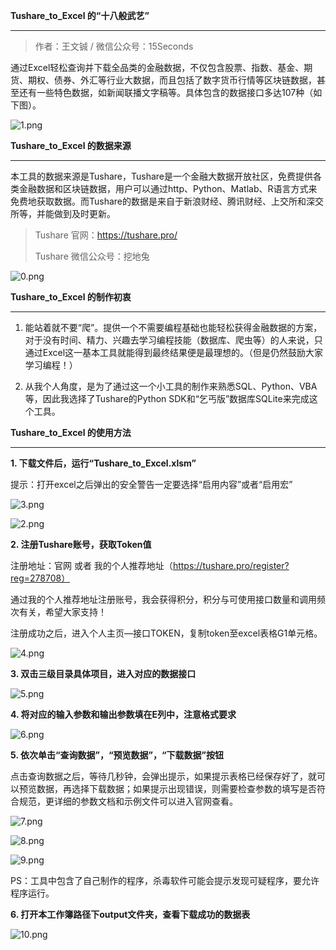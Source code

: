 **Tushare_to_Excel 的“十八般武艺”**

------

> 作者：王文铖 / 微信公众号：15Seconds

通过Excel轻松查询并下载全品类的金融数据，不仅包含股票、指数、基金、期货、期权、债券、外汇等行业大数据，而且包括了数字货币行情等区块链数据，甚至还有一些特色数据，如新闻联播文字稿等。具体包含的数据接口多达107种（如下图）。



![1.png](https://user-gold-cdn.xitu.io/2020/2/26/170811d7f1ea7f30?w=1195&h=639&f=png&s=146770)



**Tushare_to_Excel 的数据来源**

------

 

本工具的数据来源是Tushare，Tushare是一个金融大数据开放社区，免费提供各类金融数据和区块链数据，用户可以通过http、Python、Matlab、R语言方式来免费地获取数据。而Tushare的数据是来自于新浪财经、腾讯财经、上交所和深交所等，并能做到及时更新。

> Tushare 官网：https://tushare.pro/   
>
> Tushare 微信公众号：挖地兔

![0.png](https://user-gold-cdn.xitu.io/2020/2/26/170811cd40e0a1cd?w=1478&h=540&f=png&s=1019488)


**Tushare_to_Excel 的制作初衷**

------



1. 能站着就不要“爬”。提供一个不需要编程基础也能轻松获得金融数据的方案，对于没有时间、精力、兴趣去学习编程技能（数据库、爬虫等）的人来说，只通过Excel这一基本工具就能得到最终结果便是最理想的。（但是仍然鼓励大家学习编程！）

2. 从我个人角度，是为了通过这一个小工具的制作来熟悉SQL、Python、VBA等，因此我选择了Tushare的Python SDK和“乞丐版”数据库SQLite来完成这个工具。



**Tushare_to_Excel 的使用方法**

------



**1. 下载文件后，运行“Tushare_to_Excel.xlsm”**

提示：打开excel之后弹出的安全警告一定要选择“启用内容”或者“启用宏”

![3.png](https://user-gold-cdn.xitu.io/2020/2/26/170811dc3ef47c1e?w=599&h=136&f=png&s=28480)

![2.png](https://user-gold-cdn.xitu.io/2020/2/26/170811daefcefdac?w=855&h=722&f=png&s=199718)



**2. 注册Tushare账号，获取Token值**

注册地址：官网 或者 我的个人推荐地址（https://tushare.pro/register?reg=278708）

通过我的个人推荐地址注册账号，我会获得积分，积分与可使用接口数量和调用频次有关，希望大家支持！

注册成功之后，进入个人主页—接口TOKEN，复制token至excel表格G1单元格。

![4.png](https://user-gold-cdn.xitu.io/2020/2/26/170811ddb7a00840?w=948&h=302&f=png&s=35087)

 

**3. 双击三级目录具体项目，进入对应的数据接口**

![5.png](https://user-gold-cdn.xitu.io/2020/2/26/170811dedfe39e6c?w=637&h=436&f=png&s=80063)

**4. 将对应的输入参数和输出参数填在E列中，注意格式要求**

![6.png](https://user-gold-cdn.xitu.io/2020/2/26/170811e34064cea2?w=1343&h=734&f=png&s=329921)

**5. 依次单击“查询数据”，“预览数据”，“下载数据”按钮**

点击查询数据之后，等待几秒钟，会弹出提示，如果提示表格已经保存好了，就可以预览数据，再选择下载数据；如果提示出现错误，则需要检查参数的填写是否符合规范，更详细的参数文档和示例文件可以进入官网查看。

![7.png](https://user-gold-cdn.xitu.io/2020/2/26/170811e41a57e9d8?w=833&h=369&f=png&s=91722)

![8.png](https://user-gold-cdn.xitu.io/2020/2/26/170811e53d24472f?w=785&h=563&f=png&s=211487)

![9.png](https://user-gold-cdn.xitu.io/2020/2/26/170811e6a3f0ac09?w=678&h=440&f=png&s=74120)

PS：工具中包含了自己制作的程序，杀毒软件可能会提示发现可疑程序，要允许程序运行。

**6. 打开本工作簿路径下output文件夹，查看下载成功的数据表**

![10.png](https://user-gold-cdn.xitu.io/2020/2/26/170811e788d1f31c?w=793&h=440&f=png&s=107082)



